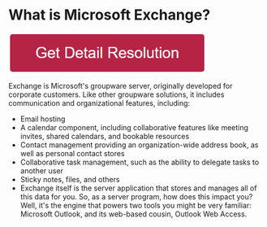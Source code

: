 # What is Microsoft Exchange?

[![what is microsoft exchange](redd.png)](https://github.com/coreencode/what.is.microsoft.exchange)

Exchange is Microsoft's groupware server, originally developed for corporate customers. Like other groupware solutions, it includes communication and organizational features, including:

* Email hosting
* A calendar component, including collaborative features like meeting invites, shared calendars, and bookable resources
* Contact management providing an organization-wide address book, as well as personal contact stores
* Collaborative task management, such as the ability to delegate tasks to another user
* Sticky notes, files, and others
* Exchange itself is the server application that stores and manages all of this data for you. So, as a server program, how does this impact you? Well, it's the engine that powers two tools you might be very familiar: Microsoft Outlook, and its web-based cousin, Outlook Web Access.
